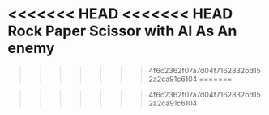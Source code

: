 <<<<<<< HEAD
<<<<<<< HEAD
Rock Paper Scissor with AI As An enemy
=======

>>>>>>> 4f6c2362f07a7d04f7162832bd152a2ca91c6104
=======

>>>>>>> 4f6c2362f07a7d04f7162832bd152a2ca91c6104
